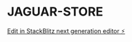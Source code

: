 # JAGUAR-STORE

[Edit in StackBlitz next generation editor ⚡️](https://stackblitz.com/~/github.com/ziademad02153/JAGUAR-STORE)